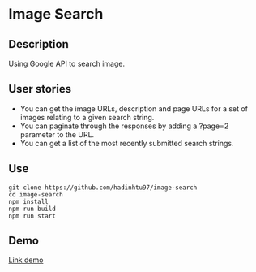 # Image Search

## Description
Using Google API to search image.

## User stories
* You can get the image URLs, description and page URLs for a set of images relating to a given search string.
* You can paginate through the responses by adding a ?page=2 parameter to the URL.
* You can get a list of the most recently submitted search strings.

## Use
```
git clone https://github.com/hadinhtu97/image-search
cd image-search
npm install
npm run build
npm run start
```

## Demo 
[Link demo](https://image-search.hadinhtu97.repl.co/)